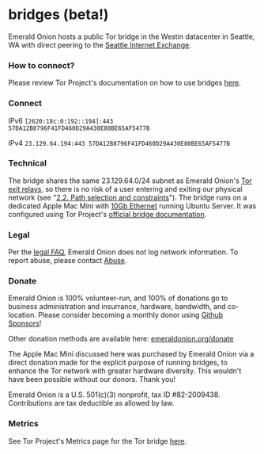 # bridges (beta!)

Emerald Onion hosts a public Tor bridge in the Westin datacenter in Seattle, WA with direct peering to the [Seattle Internet Exchange](https://www.seattleix.net/).

### How to connect?

Please review Tor Project's documentation on how to use bridges [here](https://tb-manual.torproject.org/bridges/).

### Connect

IPv6
`[2620:18c:0:192::194]:443 57DA12B8796F41FD460D29A430E80BE65AF5477B`

IPv4
`23.129.64.194:443 57DA12B8796F41FD460D29A430E80BE65AF5477B`

### Technical

The bridge shares the same 23.129.64.0/24 subnet as Emerald Onion's [Tor exit relays](https://metrics.torproject.org/rs.html#search/as:396507), so there is no risk of a user entering and exiting our physical network (see "[2.2. Path selection and constraints](https://github.com/torproject/torspec/blob/master/path-spec.txt)"). The bridge runs on a dedicated Apple Mac Mini with [10Gb Ethernet](https://support.apple.com/kb/SP782?locale=en_US) running Ubuntu Server. It was configured using Tor Project's [official bridge documentation](https://community.torproject.org/relay/setup/bridge/debian-ubuntu/).

### Legal

Per the [legal FAQ](https://emeraldonion.org/faq/), Emerald Onion does not log network information. To report abuse, please contact [Abuse](mailto:abuse@emeraldonion.org).

### Donate

Emerald Onion is 100% volunteer-run, and 100% of donations go to business administration and insurrance, hardware, bandwidth, and co-location. Please consider becoming a monthly donor using [Github Sponsors](https://github.com/sponsors/emeraldonion)!

Other donation methods are available here: [emeraldonion.org/donate](https://emeraldonion.org/donate/)

The Apple Mac Mini discussed here was purchased by Emerald Onion via a direct donation made for the explicit purpose of running bridges, to enhance the Tor network with greater hardware diversity. This wouldn't have been possible without our donors. Thank you!

Emerald Onion is a U.S. 501(c)(3) nonprofit, tax ID #82-2009438. Contributions are tax deductible as allowed by law.

### Metrics

See Tor Project's Metrics page for the Tor bridge [here](https://metrics.torproject.org/rs.html#details/57DA12B8796F41FD460D29A430E80BE65AF5477B).
